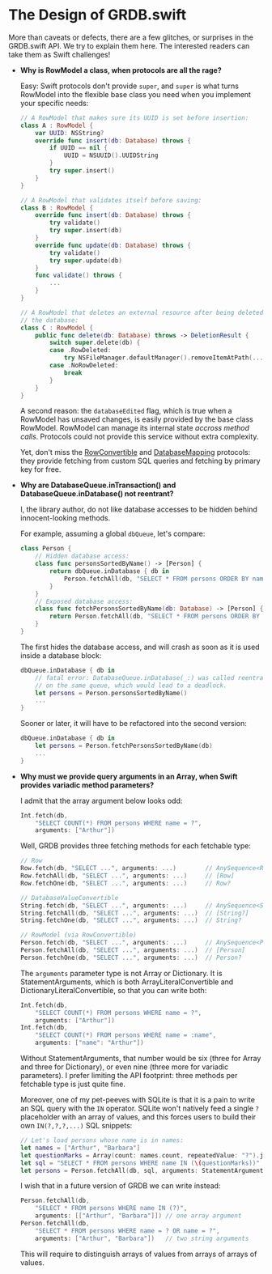 The Design of GRDB.swift
========================

More than caveats or defects, there are a few glitches, or surprises in the GRDB.swift API. We try to explain them here. The interested readers can take them as Swift challenges!

- **Why is RowModel a class, when protocols are all the rage?**
    
    Easy: Swift protocols don't provide `super`, and `super` is what turns RowModel into the flexible base class you need when you implement your specific needs:
    
    ```swift
    // A RowModel that makes sure its UUID is set before insertion:
    class A : RowModel {
        var UUID: NSString?
        override func insert(db: Database) throws {
            if UUID == nil {
                UUID = NSUUID().UUIDString
            }
            try super.insert()
        }
    }
    
    // A RowModel that validates itself before saving:
    class B : RowModel {
        override func insert(db: Database) throws {
            try validate()
            try super.insert(db)
        }
        override func update(db: Database) throws {
            try validate()
            try super.update(db)
        }
        func validate() throws {
            ...
        }
    }
    
    // A RowModel that deletes an external resource after being deleted from
    // the database:
    class C : RowModel {
        public func delete(db: Database) throws -> DeletionResult {
            switch super.delete(db) {
            case .RowDeleted:
                try NSFileManager.defaultManager().removeItemAtPath(...)
            case .NoRowDeleted:
                break
            }
        }
    }
    ```
    
    A second reason: the `databaseEdited` flag, which is true when a RowModel has unsaved changes, is easily provided by the base class RowModel. RowModel can manage its internal state *accross method calls*. Protocols could not provide this service without extra complexity.
    
    Yet, don't miss the [RowConvertible](http://cocoadocs.org/docsets/GRDB.swift/0.12.0/Protocols/RowConvertible.html) and [DatabaseMapping](http://cocoadocs.org/docsets/GRDB.swift/0.12.0/Protocols/DatabaseTableMapping.html) protocols: they provide fetching from custom SQL queries and fetching by primary key for free.
    
    
- **Why are DatabaseQueue.inTransaction() and DatabaseQueue.inDatabase() not reentrant?**
    
    I, the library author, do not like database accesses to be hidden behind innocent-looking methods.
    
    For example, assuming a global `dbQueue`, let's compare:
    
    ```swift
    class Person {
        // Hidden database access:
        class func personsSortedByName() -> [Person] {
            return dbQueue.inDatabase { db in
                Person.fetchAll(db, "SELECT * FROM persons ORDER BY name")
            }
        }
        // Exposed database access:
        class func fetchPersonsSortedByName(db: Database) -> [Person] {
            return Person.fetchAll(db, "SELECT * FROM persons ORDER BY name")
        }
    }
    ```
    
    The first hides the database access, and will crash as soon as it is used inside a database block:
    
    ```swift
    dbQueue.inDatabase { db in
        // fatal error: DatabaseQueue.inDatabase(_:) was called reentrantly
        // on the same queue, which would lead to a deadlock.
        let persons = Person.personsSortedByName()
        ...
    }
    ```
    
    Sooner or later, it will have to be refactored into the second version:

    ```swift
    dbQueue.inDatabase { db in
        let persons = Person.fetchPersonsSortedByName(db)
        ...
    }
    ```
    
- **Why must we provide query arguments in an Array, when Swift provides variadic method parameters?**
    
    I admit that the array argument below looks odd:
    
    ```swift
    Int.fetch(db,
        "SELECT COUNT(*) FROM persons WHERE name = ?",
        arguments: ["Arthur"])
    ```
    
    Well, GRDB provides three fetching methods for each fetchable type:
    
    ```swift
    // Row
    Row.fetch(db, "SELECT ...", arguments: ...)        // AnySequence<Row>
    Row.fetchAll(db, "SELECT ...", arguments: ...)     // [Row]
    Row.fetchOne(db, "SELECT ...", arguments: ...)     // Row?
    
    // DatabaseValueConvertible
    String.fetch(db, "SELECT ...", arguments: ...)     // AnySequence<String?>
    String.fetchAll(db, "SELECT ...", arguments: ...)  // [String?]
    String.fetchOne(db, "SELECT ...", arguments: ...)  // String?
    
    // RowModel (via RowConvertible)
    Person.fetch(db, "SELECT ...", arguments: ...)     // AnySequence<Person>
    Person.fetchAll(db, "SELECT ...", arguments: ...)  // [Person]
    Person.fetchOne(db, "SELECT ...", arguments: ...)  // Person?
    ```
    
    The `arguments` parameter type is not Array or Dictionary. It is StatementArguments, which is both ArrayLiteralConvertible and DictionaryLiteralConvertible, so that you can write both:
    
    ```swift
    Int.fetch(db,
        "SELECT COUNT(*) FROM persons WHERE name = ?",
        arguments: ["Arthur"])
    Int.fetch(db,
        "SELECT COUNT(*) FROM persons WHERE name = :name",
        arguments: ["name": "Arthur"])
    ```
    
    Without StatementArguments, that number would be six (three for Array and three for Dictionary), or even nine (three more for variadic parameters). I prefer limiting the API footprint: three methods per fetchable type is just quite fine.
    
    Moreover, one of my pet-peeves with SQLite is that it is a pain to write an SQL query with the `IN` operator. SQLite won't natively feed a single `?` placeholder with an array of values, and this forces users to build their own `IN(?,?,?,...)` SQL snippets:
    
    ```swift
    // Let's load persons whose name is in names:
    let names = ["Arthur", "Barbara"]
    let questionMarks = Array(count: names.count, repeatedValue: "?").joinWithSeparator(",") // OMG Swift come on
    let sql = "SELECT * FROM persons WHERE name IN (\(questionMarks))"
    let persons = Person.fetchAll(db, sql, arguments: StatementArguments(names))
    ```
    
    I wish that in a future version of GRDB we can write instead:
    
    ```swift
    Person.fetchAll(db,
        "SELECT * FROM persons WHERE name IN (?)",
        arguments: [["Arthur", "Barbara"]]) // one array argument
    Person.fetchAll(db,
        "SELECT * FROM persons WHERE name = ? OR name = ?",
        arguments: ["Arthur", "Barbara"])   // two string arguments
    ```
    
    This will require to distinguish arrays of values from arrays of arrays of values.
